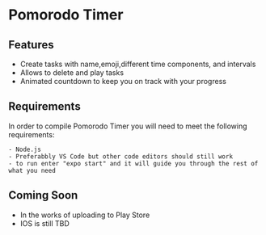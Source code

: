 # Pomorodo Timer

## Features
- Create tasks with name,emoji,different time components, and intervals 
- Allows to delete and play tasks 
- Animated countdown to keep you on track with your progress



## Requirements
In order to compile Pomorodo Timer you will need to meet the following requirements:
```
- Node.js
- Preferabbly VS Code but other code editors should still work
- to run enter "expo start" and it will guide you through the rest of what you need
```
## Coming Soon
- In the works of uploading to Play Store
- IOS is still TBD
